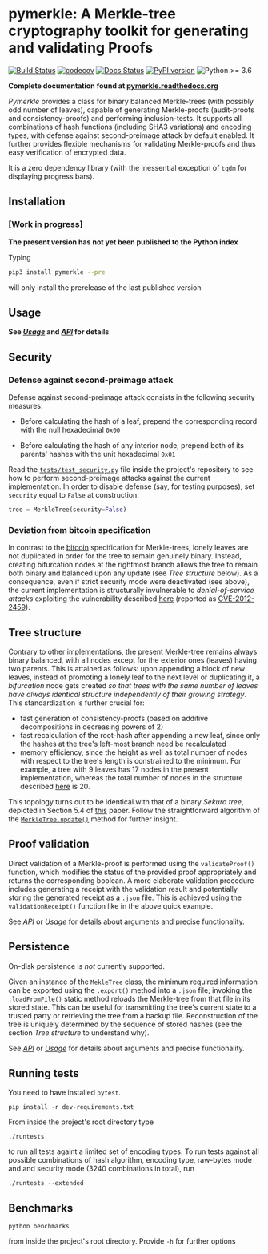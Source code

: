 # pymerkle: A Merkle-tree cryptography toolkit for generating and validating Proofs

[![Build Status](https://travis-ci.com/FoteinosMerg/pymerkle.svg?branch=master)](https://travis-ci.com/FoteinosMerg/pymerkle)
[![codecov](https://codecov.io/gh/FoteinosMerg/pymerkle/branch/master/graph/badge.svg)](https://codecov.io/gh/FoteinosMerg/pymerkle)
[![Docs Status](https://readthedocs.org/projects/pymerkle/badge/?version=latest)](http://pymerkle.readthedocs.org)
[![PyPI version](https://badge.fury.io/py/pymerkle.svg)](https://pypi.org/project/pymerkle/)
![Python >= 3.6](https://img.shields.io/badge/python-%3E%3D%203.6-blue.svg)

**Complete documentation found at [pymerkle.readthedocs.org](http://pymerkle.readthedocs.org/)**

_Pymerkle_ provides a class for binary balanced Merkle-trees (with possibly
odd number of leaves), capable of generating Merkle-proofs (audit-proofs
and consistency-proofs) and performing inclusion-tests. It supports all
combinations of hash functions (including SHA3 variations) and encoding
types, with defense against second-preimage attack by default enabled.
It further provides flexible mechanisms for validating Merkle-proofs
and thus easy verification of encrypted data.

It is a zero dependency library (with the inessential exception of `tqdm`
for displaying progress bars).

## Installation

### [Work in progress]

**The present version has not yet been published to the Python index**

Typing

```bash
pip3 install pymerkle --pre
```
will only install the prerelease of the last published version

## Usage

**See [_Usage_](USAGE.md) and [_API_](API.md) for details**

## Security

### Defense against second-preimage attack


Defense against second-preimage attack consists in the following security measures:

- Before calculating the hash of a leaf, prepend the corresponding record with
the null hexadecimal `0x00`

- Before calculating the hash of any interior node, prepend both of its parents'
hashes with the unit hexadecimal `0x01`

Read the
[`tests/test_security.py`](https://github.com/FoteinosMerg/pymerkle/blob/master/tests/test_security.py)
file inside the project's repository to see how to perform second-preimage attacks
against the current implementation. In order to disable defense (say, for testing purposes),
set ``security`` equal to ``False`` at construction:

```python
tree = MerkleTree(security=False)
```

### Deviation from bitcoin specification

In contrast to the
[bitcoin](https://en.bitcoin.it/wiki/Protocol_documentation#Merkle_Trees)
specification for Merkle-trees, lonely leaves are not duplicated in order for
the tree to remain genuinely binary. Instead, creating bifurcation nodes at the
rightmost branch allows the tree to remain both binary and balanced upon any update
(see _Tree structure_ below). As a consequence, even if strict security mode were
deactivated (see above), the current implementation is structurally invulnerable
to _denial-of-service attacks_ exploiting the vulnerability described
[here](https://github.com/bitcoin/bitcoin/blob/bccb4d29a8080bf1ecda1fc235415a11d903a680/src/consensus/merkle.cpp)
(reported as [CVE-2012-2459](https://nvd.nist.gov/vuln/detail/CVE-2012-2459)).

## Tree structure

Contrary to other implementations, the present Merkle-tree remains always
binary balanced, with all nodes except for the exterior ones (leaves) having
two parents. This is attained as follows: upon appending a block of new leaves,
instead of promoting a lonely leaf to the next level or duplicating it, a
*bifurcation* node gets created _so that trees with the same number of leaves
have always identical structure independently of their growing strategy_.
This standardization is further crucial for:

- fast generation of consistency-proofs (based on additive decompositions in
  decreasing powers of 2)
- fast recalculation of the root-hash after appending a new leaf, since only
  the hashes at the tree's left-most branch need be recalculated
- memory efficiency, since the height as well as total number of nodes with respect
  to the tree's length is constrained to the minimum. For example, a tree with 9
  leaves has 17 nodes in the present implementation, whereas the total number of
  nodes in the structure described
  [here](https://crypto.stackexchange.com/questions/22669/merkle-hash-tree-updates)
  is 20.

This topology turns out to be identical with that of a binary _Sekura tree_,
depicted in Section 5.4 of [this](https://keccak.team/files/Sakura.pdf) paper.
Follow the straightforward algorithm of the
[`MerkleTree.update()`](https://pymerkle.readthedocs.io/en/latest/_modules/pymerkle/tree/tree.html#MerkleTree.update)
method for further insight.


## Proof validation

Direct validation of a Merkle-proof is performed using the ``validateProof()``
function, which modifies the status of the provided proof appropriately and
returns the corresponding boolean. A more elaborate validation procedure includes
generating a receipt with the validation result and potentially storing the
generated receipt as a ``.json`` file. This is achieved using the
``validationReceipt()`` function like in the above quick example.

See [_API_](API.md) or [_Usage_](USAGE.md) for details about arguments and
precise functionality.

## Persistence

On-disk persistence is _not_ currently supported.

Given an instance of the ``MekleTree`` class, the minimum required information
can be exported using the ``.export()`` method into a ``.json`` file; invoking
the ``.loadFromFile()`` static method reloads the Merkle-tree from that file in
its stored state. This can be useful for transmitting the tree's current state
to a trusted party or retrieving the tree from a backup file. Reconstruction of
the tree is uniquely determined by the sequence of stored hashes (see the section
_Tree structure_ to understand why).

See [_API_](API.md) or [_Usage_](USAGE.md) for details about arguments and
precise functionality.

## Running tests

You need to have installed ``pytest``.

```shell
pip install -r dev-requirements.txt
```

From inside the project's root directory type

```shell
./runtests
```

to run all tests againt a limited set of encoding types. To run tests
against all possible combinations of hash algorithm, encoding type,
raw-bytes mode and and security mode (3240 combinations
in total), run

```shell
./runtests --extended
```


## Benchmarks

```shell
python benchmarks
```
from inside the project's root directory. Provide `-h` for further options
